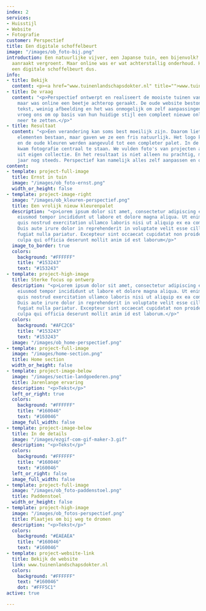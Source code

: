 ```yaml
---
index: 2
services:
- Huisstijl
- Website
- Fotografie
customer: Perspectief
title: Een digitale schoffelbeurt
image: "/images/ob_foto-bij.png"
introduction: Een natuurlijke vijver, een Japanse tuin, een bijenvolk? Alles wat perspectief
  aanraakt vergroent. Maar online was er wat achterstallig onderhoud. Hoog tijd voor
  een digitale schoffelbeurt dus.
info:
- title: Bekijk
  content: <p><a href="www.tuinenlandschapsdokter.nl" title="">www.tuinenlandschapsdokter.nl</a></p>
- title: De vraag
  content: "<p>Perspectief ontwerpt en realiseert de mooiste tuinen van Diepenveen,
    maar was online een beetje achterop geraakt. De oude website bestond uit veel
    tekst, weinig afbeelding en het was onmogelijk om zelf aanpassingen te doen. Perspectief
    vroeg ons om op basis van hun huidige stijl een compleet nieuwe online ervaring
    neer te zetten.</p>"
- title: Resultaat
  content: "<p>Een verandering kan soms best moeilijk zijn. Daarom lieten we oude
    elementen bestaan, maar gaven we ze een fris natuurlijk. Het logo kreeg een update
    en de oude kleuren werden aangevuld tot een completer palet. In de nieuwe website
    kwam fotografie centraal te staan. We vulden foto's van projecten aan met natuurfotografie
    uit eigen collectie. En het resultaat is niet alleen nu prachtig, maar over 5
    jaar nog steeds. Perspectief kan namelijk alles zelf aanpassen en onderhouden.</p>"
content:
- template: project-full-image
  title: Ernst in tuin
  image: "/images/ob_foto-ernst.png"
  width_or_height: false
- template: project-image-right
  image: "/images/ob_kleuren-perspectief.png"
  title: Een vrolijk nieuw kleurenpalet
  description: "<p>Lorem ipsum dolor sit amet, consectetur adipiscing elit, sed do
    eiusmod tempor incididunt ut labore et dolore magna aliqua. Ut enim ad minim veniam,
    quis nostrud exercitation ullamco laboris nisi ut aliquip ex ea commodo consequat.
    Duis aute irure dolor in reprehenderit in voluptate velit esse cillum dolore eu
    fugiat nulla pariatur. Excepteur sint occaecat cupidatat non proident, sunt in
    culpa qui officia deserunt mollit anim id est laborum</p>"
  image_to_border: true
  colors:
    background: "#FFFFFF"
    title: "#153243"
    text: "#153243"
- template: project-high-image
  title: Sterke focus op ontwerp
  description: "<p>Lorem ipsum dolor sit amet, consectetur adipiscing elit, sed do
    eiusmod tempor incididunt ut labore et dolore magna aliqua. Ut enim ad minim veniam,
    quis nostrud exercitation ullamco laboris nisi ut aliquip ex ea commodo consequat.
    Duis aute irure dolor in reprehenderit in voluptate velit esse cillum dolore eu
    fugiat nulla pariatur. Excepteur sint occaecat cupidatat non proident, sunt in
    culpa qui officia deserunt mollit anim id est laborum.</p>"
  colors:
    background: "#AFC2C6"
    title: "#153243"
    text: "#153243"
  image: "/images/ob_home-perspectief.png"
- template: project-full-image
  image: "/images/home-section.png"
  title: Home section
  width_or_height: false
- template: project-image-below
  image: "/images/sectie-landgoederen.png"
  title: Jarenlange ervaring
  description: "<p>Tekst</p>"
  left_or_right: true
  colors:
    background: "#FFFFFF"
    title: "#160046"
    text: "#160046"
  image_full_width: false
- template: project-image-below
  title: In de details
  image: "/images/ezgif-com-gif-maker-3.gif"
  description: "<p>Tekst</p>"
  colors:
    background: "#FFFFFF"
    title: "#160046"
    text: "#160046"
  left_or_right: false
  image_full_width: false
- template: project-full-image
  image: "/images/ob_foto-paddenstoel.png"
  title: Paddenstoel
  width_or_height: false
- template: project-high-image
  image: "/images/ob_fotos-perspectief.png"
  title: Plaatjes om bij weg te dromen
  description: "<p>Tekst</p>"
  colors:
    background: "#EAEAEA"
    title: "#160046"
    text: "#160046"
- template: project-website-link
  title: Bekijk de website
  link: www.tuinenlandschapsdokter.nl
  colors:
    background: "#FFFFFF"
    text: "#160046"
    dot: "#FFF5C1"
active: true

---
```

